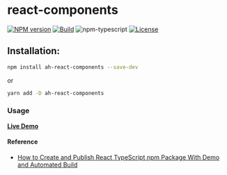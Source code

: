 # react-components
[![NPM version][npm-image]][npm-url]
[![Build][github-build]][github-build-url]
![npm-typescript]
[![License][github-license]][github-license-url]


## Installation:

```bash
npm install ah-react-components --save-dev
```

or

```bash
yarn add -D ah-react-components
```

### Usage

[**Live Demo**](https://accel-hack.github.io/react-components/)

#### Reference

* [How to Create and Publish React TypeScript npm Package With Demo and Automated Build](https://betterprogramming.pub/how-to-create-and-publish-react-typescript-npm-package-with-demo-and-automated-build-80c40ec28aca)

[npm-url]: https://www.npmjs.com/package/@accelhack-org/react-components
[npm-image]: https://img.shields.io/npm/v/@accelhack-org/react-components
[github-license]: https://img.shields.io/github/license/Accel-Hack/react-components
[github-license-url]: https://github.com/Accel-Hack/react-components/blob/master/LICENSE
[github-build]: https://github.com/Accel-Hack/react-components/actions/workflows/publish.yml/badge.svg
[github-build-url]: https://github.com/Accel-Hack/react-components/actions/workflows/publish.yml
[npm-typescript]: https://img.shields.io/npm/types/ah-react-components
